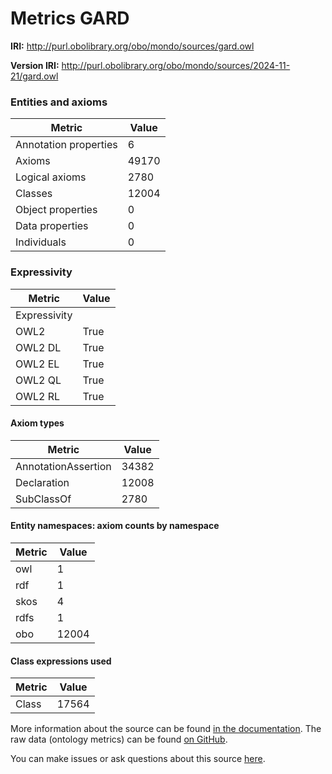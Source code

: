 # Metrics GARD

**IRI:** http://purl.obolibrary.org/obo/mondo/sources/gard.owl

**Version IRI:** http://purl.obolibrary.org/obo/mondo/sources/2024-11-21/gard.owl

### Entities and axioms

| Metric | Value |
| ------ | ----- |
| Annotation properties | 6 |
| Axioms | 49170 |
| Logical axioms | 2780 |
| Classes | 12004 |
| Object properties | 0 |
| Data properties | 0 |
| Individuals | 0 |


### Expressivity

| Metric | Value |
| ------ | ----- |
| Expressivity |  |
| OWL2 | True |
| OWL2 DL | True |
| OWL2 EL | True |
| OWL2 QL | True |
| OWL2 RL | True |

#### Axiom types

| Metric | Value |
| ------ | ----- |
| AnnotationAssertion | 34382 |
| Declaration | 12008 |
| SubClassOf | 2780 |


#### Entity namespaces: axiom counts by namespace

| Metric | Value |
| ------ | ----- |
| owl | 1 |
| rdf | 1 |
| skos | 4 |
| rdfs | 1 |
| obo | 12004 |


#### Class expressions used

| Metric | Value |
| ------ | ----- |
| Class | 17564 |


More information about the source can be found [in the documentation](../sources.md). The raw data (ontology metrics) can be found [on GitHub](https://github.com/monarch-initiative/mondo-ingest/tree/main/src/ontology/metadata).

You can make issues or ask questions about this source [here](https://github.com/monarch-initiative/mondo-ingest/issues).

